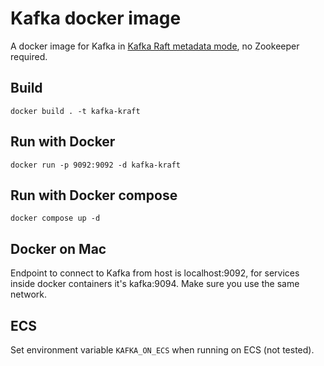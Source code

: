 # Kafka docker image

A docker image for Kafka in [Kafka Raft metadata mode](https://github.com/apache/kafka/blob/trunk/config/kraft/README.md), no  Zookeeper required.

## Build

    docker build . -t kafka-kraft
    
## Run with Docker

    docker run -p 9092:9092 -d kafka-kraft
    
## Run with Docker compose

    docker compose up -d

## Docker on Mac

Endpoint to connect to Kafka from host is localhost:9092, for services inside docker containers it's kafka:9094. Make sure you use the same network.

## ECS

Set environment variable `KAFKA_ON_ECS` when running on ECS (not tested).
